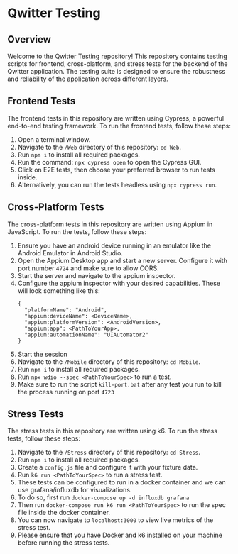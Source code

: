 # Qwitter Testing
## Overview
Welcome to the Qwitter Testing repository! This repository contains testing scripts for frontend, cross-platform, and stress tests for the backend of the Qwitter application. The testing suite is designed to ensure the robustness and reliability of the application across different layers.

## Frontend Tests
The frontend tests in this repository are written using Cypress, a powerful end-to-end testing framework. To run the frontend tests, follow these steps:

1. Open a terminal window.
3. Navigate to the `/Web` directory of this repository: `cd Web`.
2. Run `npm i` to install all required packages.
4. Run the command: `npx cypress open` to open the Cypress GUI.
5. Click on E2E tests, then choose your preferred browser to run tests inside.
6. Alternatively, you can run the tests headless using `npx cypress run`.
## Cross-Platform Tests
The cross-platform tests in this repository are written using Appium in JavaScript. To run the tests, follow these steps:

1. Ensure you have an android device running in an emulator like the Android Emulator in Android Studio.
2. Open the Appium Desktop app and start a new server. Configure it with port number `4724` and make sure to allow CORS. 
3. Start the server and navigate to the appium inspector.
4. Configure the appium inspector with your desired capabilities. These will look something like this:
   ```
   {
     "platformName": "Android",
     "appium:deviceName": <DeviceName>,
     "appium:platformVersion": <AndroidVersion>,
     "appium:app": <PathToYourApp>,
     "appium:automationName": "UIAutomator2"
   }
5. Start the session
6. Navigate to the `/Mobile` directory of this repository: `cd Mobile`.
7. Run `npm i` to install all required packages.
8. Run `npx wdio --spec <PathToYourSpec>` to run a test.
9. Make sure to run the script `kill-port.bat` after any test you run to kill the process running on port `4723`
## Stress Tests
The stress tests in this repository are written using k6. To run the stress tests, follow these steps:

1. Navigate to the `/Stress` directory of this repository: `cd Stress`.
2. Run `npm i` to install all required packages.
3. Create a `config.js` file and configure it with your fixture data.
4. Run `k6 run <PathToYourSpec>` to run a stress test.
5. These tests can be configured to run in a docker container and we can use grafana/influxdb for visualizations.
6. To do so, first run `docker-compose up -d influxdb grafana`
7. Then run `docker-compose run k6 run <PathToYourSpec>` to run the spec file inside the docker container.
8. You can now navigate to `localhost:3000` to view live metrics of the stress test.
9. Please ensure that you have Docker and k6 installed on your machine before running the stress tests.
